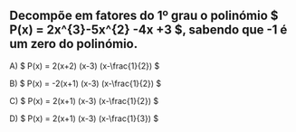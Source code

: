 ## Decompõe em fatores do 1º grau o polinómio $ P(x) = 2x^{3}-5x^{2} -4x +3 $, sabendo que -1 é um zero do polinómio. 


A) $ P(x) = 2(x+2) (x-3) (x-\frac{1}{2})  $

B) $  P(x) = -2(x+1) (x-3) (x-\frac{1}{2}) $

C) $  P(x) = 2(x+1) (x-3) (x-\frac{1}{2}) $

D) $  P(x) = 2(x+1) (x-3) (x-\frac{1}{3}) $

